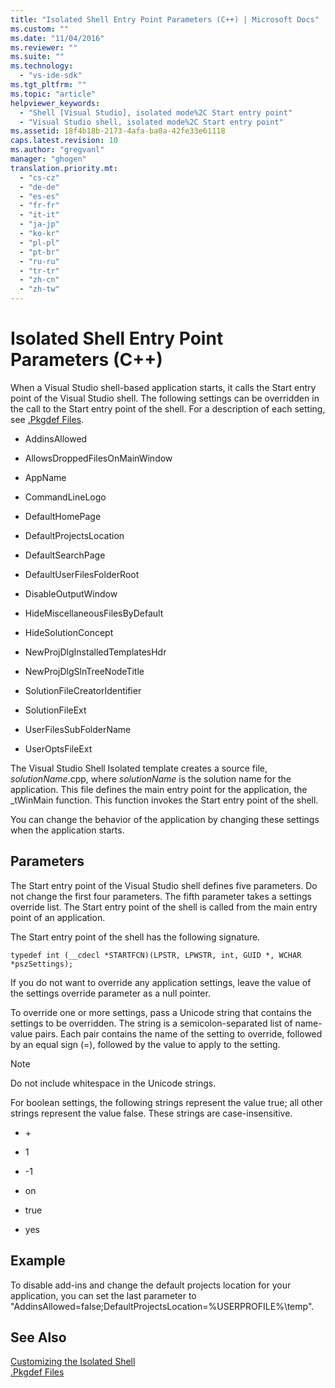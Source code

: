 ```yaml
---
title: "Isolated Shell Entry Point Parameters (C++) | Microsoft Docs"
ms.custom: ""
ms.date: "11/04/2016"
ms.reviewer: ""
ms.suite: ""
ms.technology: 
  - "vs-ide-sdk"
ms.tgt_pltfrm: ""
ms.topic: "article"
helpviewer_keywords: 
  - "Shell [Visual Studio], isolated mode%2C Start entry point"
  - "Visual Studio shell, isolated mode%2C Start entry point"
ms.assetid: 18f4b18b-2173-4afa-ba0a-42fe33e61118
caps.latest.revision: 10
ms.author: "gregvanl"
manager: "ghogen"
translation.priority.mt: 
  - "cs-cz"
  - "de-de"
  - "es-es"
  - "fr-fr"
  - "it-it"
  - "ja-jp"
  - "ko-kr"
  - "pl-pl"
  - "pt-br"
  - "ru-ru"
  - "tr-tr"
  - "zh-cn"
  - "zh-tw"
---
```

# Isolated Shell Entry Point Parameters (C++)
When a Visual Studio shell-based application starts, it calls the Start entry point of the Visual Studio shell. The following settings can be overridden in the call to the Start entry point of the shell. For a description of each setting, see [.Pkgdef Files](../extensibility/modifying-the-isolated-shell-by-using-the-dot-pkgdef-file.md).  
  
-   AddinsAllowed  
  
-   AllowsDroppedFilesOnMainWindow  
  
-   AppName  
  
-   CommandLineLogo  
  
-   DefaultHomePage  
  
-   DefaultProjectsLocation  
  
-   DefaultSearchPage  
  
-   DefaultUserFilesFolderRoot  
  
-   DisableOutputWindow  
  
-   HideMiscellaneousFilesByDefault  
  
-   HideSolutionConcept  
  
-   NewProjDlgInstalledTemplatesHdr  
  
-   NewProjDlgSlnTreeNodeTitle  
  
-   SolutionFileCreatorIdentifier  
  
-   SolutionFileExt  
  
-   UserFilesSubFolderName  
  
-   UserOptsFileExt  
  
 The Visual Studio Shell Isolated template creates a source file, *solutionName*.cpp, where *solutionName* is the solution name for the application. This file defines the main entry point for the application, the _tWinMain function. This function invokes the Start entry point of the shell.  
  
 You can change the behavior of the application by changing these settings when the application starts.  
  
## Parameters  
 The Start entry point of the Visual Studio shell defines five parameters. Do not change the first four parameters. The fifth parameter takes a settings override list. The Start entry point of the shell is called from the main entry point of an application.  
  
 The Start entry point of the shell has the following signature.  
  
```  
typedef int (__cdecl *STARTFCN)(LPSTR, LPWSTR, int, GUID *, WCHAR *pszSettings);  
```  
  
 If you do not want to override any application settings, leave the value of the settings override parameter as a null pointer.  
  
 To override one or more settings, pass a Unicode string that contains the settings to be overridden. The string is a semicolon-separated list of name-value pairs. Each pair contains the name of the setting to override, followed by an equal sign (=), followed by the value to apply to the setting.  
  
> [!NOTE]
>  Do not include whitespace in the Unicode strings.  
  
 For boolean settings, the following strings represent the value true; all other strings represent the value false. These strings are case-insensitive.  
  
-   \+  
  
-   1  
  
-   -1  
  
-   on  
  
-   true  
  
-   yes  
  
## Example  
 To disable add-ins and change the default projects location for your application, you can set the last parameter to "AddinsAllowed=false;DefaultProjectsLocation=%USERPROFILE%\temp".  
  
## See Also  
 [Customizing the Isolated Shell](../extensibility/customizing-the-isolated-shell.md)   
 [.Pkgdef Files](../extensibility/modifying-the-isolated-shell-by-using-the-dot-pkgdef-file.md)